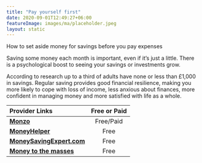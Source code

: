 ```yaml
---
title: "Pay yourself first"
date: 2020-09-01T12:49:27+06:00
featureImage: images/ma/placeholder.jpeg
layout: static
---
```


How to set aside money for savings before you pay expenses

Saving some money each month is important, even if it’s just a little. There is a psychological boost to seeing your savings or investments grow.

According to research up to a third of adults have none or less than £1,000 in savings. Regular saving provides good financial resilience, making you more likely to cope with loss of income, less anxious about finances, more confident in managing money and more satisfied with life as a whole.

| Provider Links      | Free or Paid  |  
| :-----------          | :--------------:      |  
| [**Monzo**](https://monzo.com/blog/2019/06/28/pay-yourself-first-how-to-save-money) | Free/Paid | 
| [**MoneyHelper**](https://www.moneyhelper.org.uk/en/savings/how-to-save/getting-into-the-savings-habit) | Free | 
| [**MoneySavingExpert.com**](https://www.moneysavingexpert.com/savings/best-regular-savings-accounts/) | Free | 
| [**Money to the masses**](https://moneytothemasses.com/banking/best-savings-apps-in-the-uk-how-to-save-money-using-your-smartphone) | Free | 
  

<br/><br/>






